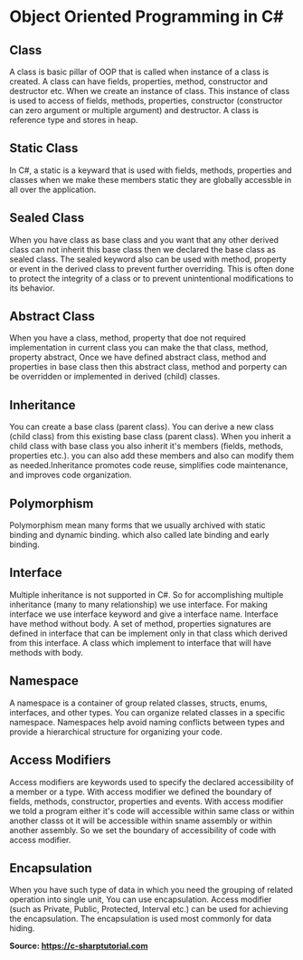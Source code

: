 <!DOCTYPE html>
<html lang="en">
<head>
<meta name="google-site-verification" content="uZq-Afnefgjvtnio4q8XjEmQtP7FPhB72LzQ_iYBLqM" />
</head>
<body>
<h1>Object Oriented Programming in C#</h1> 
<h2>Class</h2>
<p>A class is basic pillar of OOP that is called when instance of a class is created. A class can have fields, properties, method, constructor and destructor etc. When we create an instance of class. This instance of class is used to access of fields, methods, properties, constructor (constructor can zero argument or multiple argument) and destructor. A class is reference type and stores in heap.</p>
<h2>Static Class</h2>
<p>In C#, a static is a keyward that is used with fields, methods, properties and classes when we make these members static they are globally accessble in all over the application.</p>
<h2>Sealed Class</h2>
<p>When you have class as base class and you want that any other derived class can not inherit this base class then we declared the base class as sealed class. The sealed keyword also can be used with method, property or event in the derived class to prevent further overriding. This is often done to protect the integrity of a class or to prevent unintentional modifications to its behavior.</p>
<h2>Abstract Class</h2>
<p>When you have a class, method, property that doe not required implementation in current class you can make the that class, method, property abstract, Once we have defined abstract class, method and properties in base class then this abstract class, method and porperty can be overridden or implemented in derived (child) classes.</p>
<h2>Inheritance</h2>
<p>You can create a base class (parent class). You can derive a new class (child class) from this existing base class (parent class). When you inherit a child class with base class you also inherit it's members (fields, methods, properties etc.). you can also add these members and also can modify them as needed.Inheritance promotes code reuse, simplifies code maintenance, and improves code organization.</p>
<h2>Polymorphism</h2>
<p>Polymorphism mean many forms that we usually archived with static binding and dynamic binding. which also called late binding and early binding.</p>
<h2>Interface</h2>
<p>Multiple inheritance is not supported in C#. So for accomplishing multiple inheritance (many to many relationship) we use interface. For making interface we use interface keyword and give a interface name. Interface have method without body. A set of method, properties signatures are defined in interface that can be implement only in that class which derived from this interface. A class which implement to interface that will have methods with body.</p>
<h2>Namespace</h2>
<p>A namespace is a container of group related classes, structs, enums, interfaces, and other types. You can organize related classes in a specific namespace. Namespaces help avoid naming conflicts between types and provide a hierarchical structure for organizing your code.</p>
<h2>Access Modifiers</h2>
<p>Access modifiers are keywords used to specify the declared accessibility of a member or a type. With access modifier we defined the boundary of fields, methods, constructor, properties and events. With access modifier we told a program either it's code will accessible within same class or within another classs ot it will be accessible within sname assembly or within another assembly. So we set the boundary of accessibility of code with access modifier.</p>
<h2>Encapsulation</h2>
<p>When you have such type of data in which you need the grouping of related operation into single unit, You can use encapsulation. Access modifier (such as Private, Public, Protected, Interval etc.) can be used for achieving the encapsulation. The encapsulation is used most commonly for data hiding.</p>
<p style="font-weight: bold;">Source: <a href="https://c-sharptutorial.com">https://c-sharptutorial.com</a></p>
</body>
</html>
